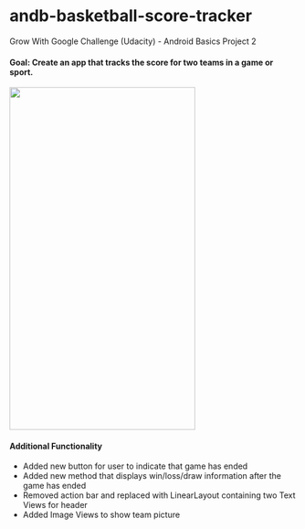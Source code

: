# andb-basketball-score-tracker
Grow With Google Challenge (Udacity) - Android Basics Project 2

#### Goal: Create an app that tracks the score for two teams in a game or sport.

<img src="https://user-images.githubusercontent.com/33797772/35046779-9db2cffc-fb5d-11e7-91ac-16adb927cf45.png" height="600" width="325">

#### Additional Functionality
* Added new button for user to indicate that game has ended
* Added new method that displays win/loss/draw information after the game has ended
* Removed action bar and replaced with LinearLayout containing two Text Views for header
* Added Image Views to show team picture

